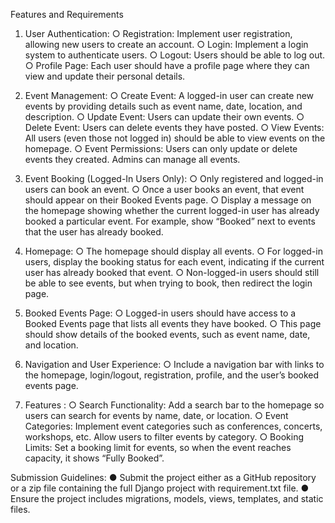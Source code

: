 Features and Requirements


1. User Authentication:
○ Registration: Implement user registration, allowing new users to create
an account.
○ Login: Implement a login system to authenticate users.
○ Logout: Users should be able to log out.
○ Profile Page: Each user should have a profile page where they can view
and update their personal details. 


2. Event Management:
○ Create Event: A logged-in user can create new events by providing
details such as event name, date, location, and description.
○ Update Event: Users can update their own events.
○ Delete Event: Users can delete events they have posted.
○ View Events: All users (even those not logged in) should be able to
view events on the homepage.
○ Event Permissions: Users can only update or delete events they
created. Admins can manage all events.


3. Event Booking (Logged-In Users Only):
○ Only registered and logged-in users can book an event.
○ Once a user books an event, that event should appear on their Booked
Events page.
○ Display a message on the homepage showing whether the current
logged-in user has already booked a particular event. For example, show
“Booked” next to events that the user has already booked.


4. Homepage:
○ The homepage should display all events.
○ For logged-in users, display the booking status for each event,
indicating if the current user has already booked that event.
○ Non-logged-in users should still be able to see events, but when trying to
book, then redirect the login page.


5. Booked Events Page:
○ Logged-in users should have access to a Booked Events page that lists
all events they have booked.
○ This page should show details of the booked events, such as event name,
date, and location.
6. Navigation and User Experience:
○ Include a navigation bar with links to the homepage, login/logout,
registration, profile, and the user’s booked events page.
7. Features :
○ Search Functionality: Add a search bar to the homepage so users can
search for events by name, date, or location.
○ Event Categories: Implement event categories such as conferences,
concerts, workshops, etc. Allow users to filter events by category.
○ Booking Limits: Set a booking limit for events, so when the event
reaches capacity, it shows “Fully Booked”.


Submission Guidelines:
● Submit the project either as a GitHub repository or a zip file containing the full
Django project with requirement.txt file.
● Ensure the project includes migrations, models, views, templates, and static
files.